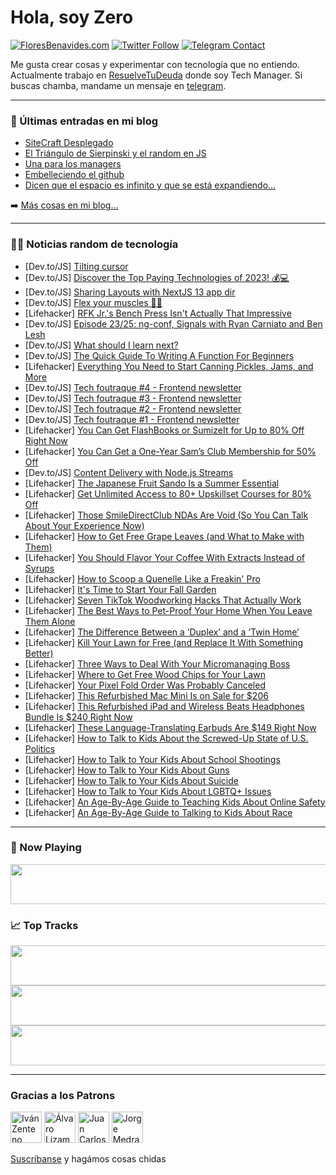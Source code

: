 # Hola, soy Zero

[![FloresBenavides.com](https://img.shields.io/website?down_message=oops&label=MiBlog&style=for-the-badge&up_message=online&url=https%3A%2F%2Ffloresbenavides.com)](https://floresbenavides.com) [![Twitter Follow](https://img.shields.io/twitter/follow/ZeroDragon?color=%231DA1F2&label=Follow&logo=twitter&logoColor=ffffff&style=for-the-badge)](https://twitter.com/zerodragon) [![Telegram Contact](https://img.shields.io/badge/escr%C3%ADbeme-ZeroDragon-%2326A5E4?style=for-the-badge&logo=telegram)](https://t.me/zerodragon)

Me gusta crear cosas y experimentar con tecnología que no entiendo.
Actualmente trabajo en [ResuelveTuDeuda](http://github.com/resuelve) donde soy Tech Manager.
Si buscas chamba, mandame un mensaje en [telegram](https://t.me/zerodragon).

---

### 📕 Últimas entradas en mi blog
<!-- BLOG-POST-LIST:START -->
- [SiteCraft Desplegado](https://floresbenavides.com/sitecraft-desplegado/)
- [El Triángulo de Sierpinski y el random en JS](https://floresbenavides.com/el-triangulo-de-sierpinski-y-el-random-en-js/)
- [Una para los managers](https://floresbenavides.com/una-para-los-managers/)
- [Embelleciendo el github](https://floresbenavides.com/embelleciendo-el-github/)
- [Dicen que el espacio es infinito y que se está expandiendo…](https://floresbenavides.com/dicen-que-el-espacio-es-infinito-y-que-se-esta-expandiendo/)
<!-- BLOG-POST-LIST:END -->

➡️ [Más cosas en mi blog...](https://floresbenavides.com)

---

### 👨‍💻 Noticias random de tecnología
<!-- TECH-POSTS:START -->
- [Dev.to/JS] [Tilting cursor](https://dev.to/annetawamono/tilting-cursor-p71)
- [Dev.to/JS] [Discover the Top Paying Technologies of 2023! 💰💻](https://dev.to/hr21don/discover-the-top-paying-technologies-of-2023-3325)
- [Dev.to/JS] [Sharing Layouts with NextJS 13 app dir](https://dev.to/headbwoi/sharing-layouts-with-nextjs-13-app-dir-3374)
- [Dev.to/JS] [Flex your muscles 🧠💪](https://dev.to/builditdeploy/flex-your-muscles-3alk)
- [Lifehacker] [RFK Jr.&#39;s Bench Press Isn&#39;t Actually That Impressive](https://lifehacker.com/rfk-jr-s-bench-press-isnt-actually-that-impressive-1850582894)
- [Dev.to/JS] [Episode 23/25: ng-conf, Signals with Ryan Carniato and Ben Lesh](https://dev.to/this-is-angular/episode-2325-ng-conf-signals-with-ryan-carniato-and-ben-lesh-3ne6)
- [Dev.to/JS] [What should I learn next?](https://dev.to/erina92/what-should-i-learn-next-32b2)
- [Dev.to/JS] [The Quick Guide To Writing A Function For Beginners](https://dev.to/deborah/the-quick-guide-to-writing-a-function-for-beginners-lp8)
- [Lifehacker] [Everything You Need to Start Canning Pickles, Jams, and More](https://lifehacker.com/everything-you-need-to-start-canning-pickles-jams-and-1850566954)
- [Dev.to/JS] [Tech foutraque #4 - Frontend newsletter](https://dev.to/tech_foutraque/tech-foutraque-4-3e2d)
- [Dev.to/JS] [Tech foutraque #3 - Frontend newsletter](https://dev.to/tech_foutraque/tech-foutraque-3-2cad)
- [Dev.to/JS] [Tech foutraque #2 - Frontend newsletter](https://dev.to/tech_foutraque/tech-foutraque-2-5fl4)
- [Dev.to/JS] [Tech foutraque #1 - Frontend newsletter](https://dev.to/tech_foutraque/tech-foutraque-1-2809)
- [Lifehacker] [You Can Get FlashBooks or SumizeIt for Up to 80% Off Right Now](https://lifehacker.com/you-can-get-flashbooks-or-sumizeit-for-up-to-80-off-ri-1850572166)
- [Lifehacker] [You Can Get a One-Year Sam’s Club Membership for 50% Off](https://lifehacker.com/you-can-get-a-one-year-sam-s-club-membership-for-50-of-1850572212)
- [Dev.to/JS] [Content Delivery with Node.js Streams](https://dev.to/ddanielcruzz/content-delivery-with-nodejs-streams-15a6)
- [Lifehacker] [The Japanese Fruit Sando Is a Summer Essential](https://lifehacker.com/the-japanese-fruit-sando-is-a-summer-essential-1850581103)
- [Lifehacker] [Get Unlimited Access to 80+ Upskillset Courses for 80% Off](https://lifehacker.com/get-unlimited-access-to-80-upskillset-courses-for-80-1850572264)
- [Lifehacker] [Those SmileDirectClub NDAs Are Void &lpar;So You Can Talk About Your Experience Now&rpar;](https://lifehacker.com/those-smiledirectclub-ndas-are-void-so-you-can-talk-ab-1850574775)
- [Lifehacker] [How to Get Free Grape Leaves &lpar;and What to Make with Them&rpar;](https://lifehacker.com/how-to-get-free-grape-leaves-and-what-to-make-with-the-1850566546)
- [Lifehacker] [You Should Flavor Your Coffee With Extracts Instead of Syrups](https://lifehacker.com/you-should-flavor-your-coffee-with-extracts-instead-of-1850578612)
- [Lifehacker] [How to Scoop a Quenelle Like a Freakin&#39; Pro](https://lifehacker.com/how-to-scoop-a-quenelle-like-a-freakin-pro-1850577790)
- [Lifehacker] [It&#39;s Time to Start Your Fall Garden](https://lifehacker.com/its-time-to-start-your-fall-garden-1850571652)
- [Lifehacker] [Seven TikTok Woodworking Hacks That Actually Work](https://lifehacker.com/seven-tiktok-woodworking-hacks-that-actually-work-1850575573)
- [Lifehacker] [The Best Ways to Pet-Proof Your Home When You Leave Them Alone](https://lifehacker.com/the-best-ways-to-pet-proof-your-home-when-you-leave-the-1850576211)
- [Lifehacker] [The Difference Between a ‘Duplex’ and a ‘Twin Home’](https://lifehacker.com/the-difference-between-a-duplex-and-a-twin-home-1850576832)
- [Lifehacker] [Kill Your Lawn for Free &lpar;and Replace It With Something Better&rpar;](https://lifehacker.com/kill-your-lawn-for-free-and-replace-it-with-something-1850575657)
- [Lifehacker] [Three Ways to Deal With Your Micromanaging Boss](https://lifehacker.com/three-ways-to-deal-with-your-micromanging-boss-1850575867)
- [Lifehacker] [Where to Get Free Wood Chips for Your Lawn](https://lifehacker.com/where-to-get-free-wood-chips-for-your-lawn-1850577513)
- [Lifehacker] [Your Pixel Fold Order Was Probably Canceled](https://lifehacker.com/your-pixel-fold-order-was-probably-canceled-1850576079)
- [Lifehacker] [This Refurbished Mac Mini Is on Sale for $206](https://lifehacker.com/this-refurbished-mac-mini-is-on-sale-for-206-1850572072)
- [Lifehacker] [This Refurbished iPad and Wireless Beats Headphones Bundle Is $240 Right Now](https://lifehacker.com/this-refurbished-ipad-and-wireless-beats-headphones-bun-1850562075)
- [Lifehacker] [These Language-Translating Earbuds Are $149 Right Now](https://lifehacker.com/these-language-translating-earbuds-are-149-right-now-1850562118)
- [Lifehacker] [How to Talk to Kids About the Screwed-Up State of U.S. Politics](https://lifehacker.com/how-to-talk-to-kids-about-the-fucked-up-state-of-u-s-p-1850563568)
- [Lifehacker] [How to Talk to Your Kids About School Shootings](https://lifehacker.com/how-to-talk-to-your-kids-about-school-shootings-1848975621)
- [Lifehacker] [How to Talk to Your Kids About Guns](https://lifehacker.com/how-to-talk-to-your-kids-about-guns-1850540336)
- [Lifehacker] [How to Talk to Your Kids About Suicide](https://lifehacker.com/how-to-lower-your-teenagers-risk-of-suicide-1847047272)
- [Lifehacker] [How to Talk to Your Kids About LGBTQ+ Issues](https://lifehacker.com/how-to-talk-to-your-kids-about-lgbtq-issues-1850507422)
- [Lifehacker] [An Age-By-Age Guide to Teaching Kids About Online Safety](https://lifehacker.com/an-age-by-age-guide-to-teaching-kids-about-online-safet-1850474580)
- [Lifehacker] [An Age-By-Age Guide to Talking to Kids About Race](https://lifehacker.com/an-age-by-age-guide-to-talking-to-kids-about-race-1850460959)<!-- TECH-POSTS:END -->

---

### 🎵 Now Playing
<a href="https://spotify-now-playing-dun.vercel.app/now-playing?open"><img src="https://spotify-now-playing-dun.vercel.app/now-playing" width="540" height="64"></a>

### 📈 Top Tracks
<a href="https://spotify-now-playing-dun.vercel.app/top-tracks?i=1&open"><img src="https://spotify-now-playing-dun.vercel.app/top-tracks?i=1" width="540" height="64"></a>
<a href="https://spotify-now-playing-dun.vercel.app/top-tracks?i=2&open"><img src="https://spotify-now-playing-dun.vercel.app/top-tracks?i=2" width="540" height="64"></a>
<a href="https://spotify-now-playing-dun.vercel.app/top-tracks?i=3&open"><img src="https://spotify-now-playing-dun.vercel.app/top-tracks?i=3" width="540" height="64"></a>

---

### Gracias a los Patrons
[<img src="https://avatars.githubusercontent.com/u/243380?v=4" alt="Iván Zenteno" width="50px">](https://github.com/k001) [<img src="https://avatars.githubusercontent.com/u/19955639?v=4" alt="Álvaro Lizama" width="50px">](https://github.com/alvarolizama) [<img src="https://avatars.githubusercontent.com/u/2718753?v=4" alt="Juan Carlos Ruiz" width="50px">](https://github.com/JuanCrg90) [<img src="https://avatars.githubusercontent.com/u/37025?v=4" alt="Jorge Medrano" width="50px">](https://github.com/h1pp1e) 

[Suscríbanse](https://www.patreon.com/zerodragon) y hagámos cosas chidas
